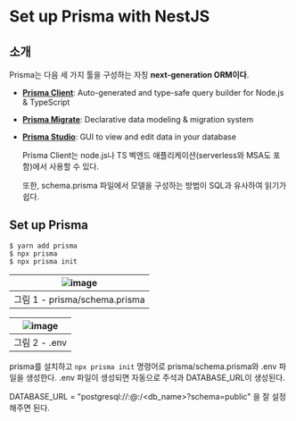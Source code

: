 # Set up Prisma with NestJS

## 소개

  Prisma는 다음 세 가지 툴을 구성하는 자칭 **next-generation ORM이다**.

- [**Prisma Client**](https://www.prisma.io/docs/concepts/components/prisma-client): Auto-generated and type-safe query builder for Node.js & TypeScript
- [**Prisma Migrate**](https://www.prisma.io/docs/concepts/components/prisma-migrate): Declarative data modeling & migration system
- [**Prisma Studio**](https://github.com/prisma/studio): GUI to view and edit data in your database

  Prisma Client는 node.js나 TS 벡엔드 애플리케이션(serverless와 MSA도 포함)에서 사용할 수 있다. 

  또한, schema.prisma 파일에서 모델을 구성하는 방법이 SQL과 유사하여 읽기가 쉽다.



## Set up Prisma

```shell
$ yarn add prisma
$ npx prisma
$ npx prisma init
```


| ![image](https://user-images.githubusercontent.com/33750210/139626051-48f157de-5330-44dc-b078-89c73e4c1175.png) |
| :----------------------------------------------------------: |
|                그림 1 - prisma/schema.prisma                 |

| ![image](https://user-images.githubusercontent.com/33750210/139626141-e4b13301-8c90-420f-be1c-2898563b526b.png) |
| :----------------------------------------------------------: |
|                        그림 2 - .env                         |

  prisma를 설치하고 `npx prisma init` 명령어로 prisma/schema.prisma와 .env 파일을 생성한다. .env 파일이 생성되면 자동으로 주석과 DATABASE_URL이 생성된다.

  DATABASE_URL = "postgresql://<username>:<password>@<host>:<port>/<db_name>?schema=public" 을 잘 설정해주면 된다.

